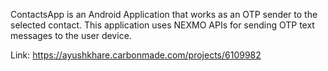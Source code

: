 
ContactsApp is an Android Application that works as an OTP sender to the selected contact. This application uses NEXMO APIs for sending OTP text messages to the user device.

Link: https://ayushkhare.carbonmade.com/projects/6109982
